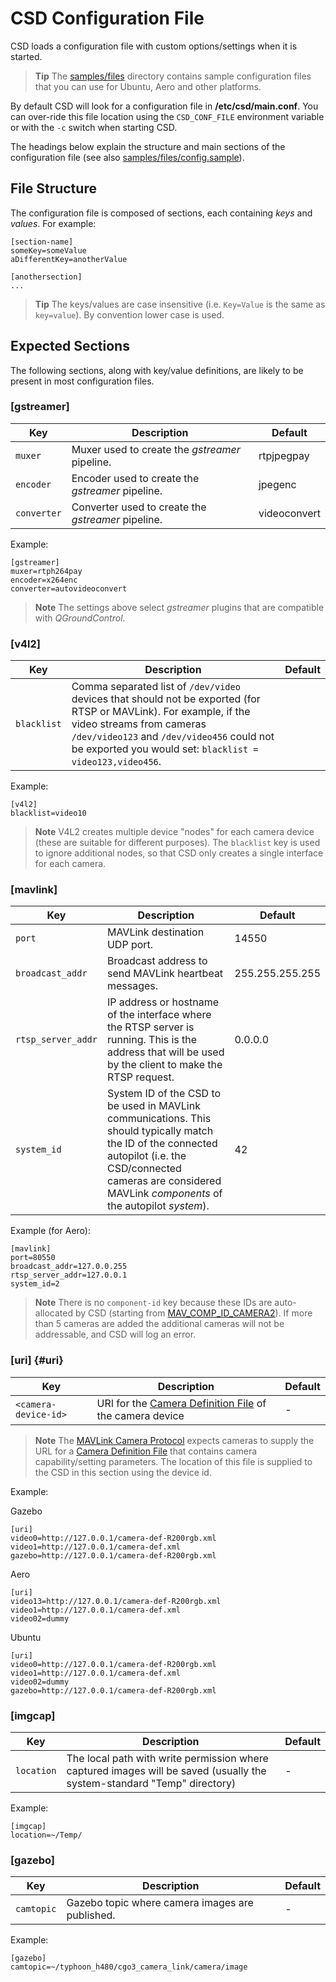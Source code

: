 # CSD Configuration File

CSD loads a configuration file with custom options/settings when it is started.

> **Tip** The [samples/files](https://github.com/intel/camera-streaming-daemon/tree/master/samples/files) directory contains sample configuration files that you can use for Ubuntu, Aero and other platforms. 

By default CSD will look for a configuration file in **/etc/csd/main.conf**. You can over-ride this file location using the `CSD_CONF_FILE` environment variable or with the `-c` switch when starting CSD.

The headings below explain the structure and main sections of the configuration file (see also [samples/files/config.sample](https://github.com/intel/camera-streaming-daemon/blob/master/samples/files/config.sample)).


## File Structure

The configuration file is composed of sections, each containing *keys* and *values*. For example:
```
[section-name]
someKey=someValue
aDifferentKey=anotherValue

[anothersection]
...

```

> **Tip** The keys/values are case insensitive (i.e. `Key=Value` is the same as `key=value`). By convention lower case is used.

## Expected Sections

The following sections, along with key/value definitions, are likely to be present in most configuration files. 

### [gstreamer]

Key | Description | Default
-- | --- | ---
`muxer` | Muxer used to create the *gstreamer* pipeline. | rtpjpegpay
`encoder` | Encoder used to create the *gstreamer* pipeline. | jpegenc
`converter` | Converter used to create the *gstreamer* pipeline. | videoconvert

Example:
```
[gstreamer]
muxer=rtph264pay
encoder=x264enc
converter=autovideoconvert
```

> **Note** The settings above select *gstreamer* plugins that are compatible with *QGroundControl*.


### [v4l2]

Key | Description | Default
-- | --- | ---
`blacklist` | Comma separated list of `/dev/video` devices that should not be exported (for RTSP or MAVLink). For example, if the video streams from cameras `/dev/video123` and `/dev/video456` could not be exported you would set: `blacklist = video123,video456`.| <empty>

Example:
```
[v4l2]
blacklist=video10
```

> **Note** V4L2 creates multiple device "nodes" for each camera device (these are suitable for different purposes). The `blacklist` key is used to ignore additional nodes, so that CSD only creates a single interface for each camera.


### [mavlink]

Key | Description | Default
-- | --- | ---
`port` | MAVLink destination UDP port. | 14550
`broadcast_addr` | Broadcast address to send MAVLink heartbeat messages. | 255.255.255.255
`rtsp_server_addr` | IP address or hostname of the interface where the RTSP server is running. This is the address that will be used by the client to make the RTSP request. | 0.0.0.0
`system_id` | System ID of the CSD to be used in MAVLink communications. This should typically match the ID of the connected autopilot (i.e. the CSD/connected cameras are considered MAVLink *components* of the autopilot *system*). | 42

Example (for Aero):
```
[mavlink]
port=80550
broadcast_addr=127.0.0.255
rtsp_server_addr=127.0.0.1
system_id=2
```

> **Note** There is no `component-id` key because these IDs are auto-allocated by CSD (starting from 
[MAV_COMP_ID_CAMERA2](https://mavlink.io/en/messages/common.html#MAV_COMP_ID_CAMERA2)). If more than 5 cameras are added the additional cameras will not be addressable, and CSD will log an error. 

### [uri] {#uri}

Key | Description | Default
-- | --- | ---
`<camera-device-id>` | URI for the [Camera Definition File](https://mavlink.io/en/protocol/camera_def.html) of the camera device <camera-device-id> | -

> **Note** The [MAVLink Camera Protocol](https://mavlink.io/en/protocol/camera.html) expects cameras to supply the URL for a [Camera Definition File](https://mavlink.io/en/protocol/camera_def.html) that contains camera capability/setting parameters. The location of this file is supplied to the CSD in this section using the device id. 

Example:

Gazebo
```
[uri]
video0=http://127.0.0.1/camera-def-R200rgb.xml
video1=http://127.0.0.1/camera-def.xml
gazebo=http://127.0.0.1/camera-def-R200rgb.xml
```

Aero
```
[uri]
video13=http://127.0.0.1/camera-def-R200rgb.xml
video1=http://127.0.0.1/camera-def.xml
video02=dummy
```

Ubuntu
```
[uri]
video0=http://127.0.0.1/camera-def-R200rgb.xml
video1=http://127.0.0.1/camera-def.xml
video02=dummy
gazebo=http://127.0.0.1/camera-def-R200rgb.xml
```

### [imgcap]

Key | Description | Default
-- | --- | ---
`location` | The local path with write permission where captured images will be saved (usually the system-standard "Temp" directory) | -

Example:
```
[imgcap]
location=~/Temp/
```


### [gazebo]

Key | Description | Default
--- | --- | ---
`camtopic` | Gazebo topic where camera images are published. | -

Example:
```
[gazebo]
camtopic=~/typhoon_h480/cgo3_camera_link/camera/image
```